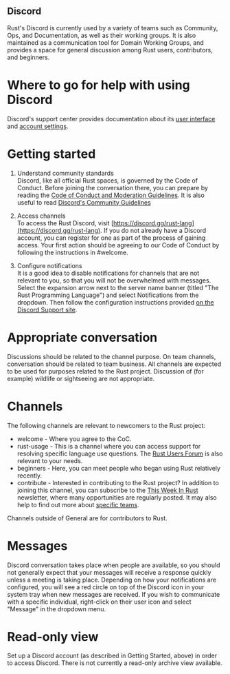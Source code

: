 ## Discord

Rust's Discord is currently used by a variety of teams such as Community, Ops, and Documentation, as well as their working groups. It is also maintained as a communication tool for Domain Working Groups, and provides a space for general discussion among Rust users, contributors, and beginners. 

# Where to go for help with using Discord
Discord's support center provides documentation about its [user interface](https://support.discordapp.com/hc/en-us/categories/200404398) and [account settings](https://support.discordapp.com/hc/en-us/categories/200404358).

# Getting started

1) Understand community standards <br/>
Discord, like all official Rust spaces, is governed by the Code of Conduct. Before joining the conversation there, you can prepare by reading the [Code of Conduct and Moderation Guidelines](https://www.rust-lang.org/community#conduct).
It is also useful to read [Discord's Community Guidelines](https://discordapp.com/guidelines)

2) Access channels <br/>
To access the Rust Discord, visit [https://discord.gg/rust-lang](https://discord.gg/rust-lang). If you do not already have a Discord account, you can register for one as part of the process of gaining access. Your first action should be agreeing to our Code of Conduct by following the instructions in #welcome.

3) Configure notifications <br/>
It is a good idea to disable notifications for channels that are not relevant to you, so that you will not be overwhelmed with messages. 
Select the expansion arrow next to the server name banner (titled "The Rust Programming Language") and select Notifications from the dropdown. Then follow the configuration instructions provided [on the Discord Support site](https://support.discordapp.com/hc/en-us/articles/215253258-Notifications-Settings-101).

# Appropriate conversation
Discussions should be related to the channel purpose. On team channels, conversation should be related to team business.
All channels are expected to be used for purposes related to the Rust project. Discussion of (for example) wildlife or sightseeing are not appropriate. 

# Channels

The following channels are relevant to newcomers to the Rust project: 
* welcome - Where you agree to the CoC.
* rust-usage - This is a channel where you can access support for resolving specific language use questions. The [Rust Users Forum](https://users.rust-lang.org/) is also relevant to your needs.
* beginners - Here, you can meet people who began using Rust relatively recently. 
* contribute - Interested in contributing to the Rust project? In addition to joining this channel, you can subscribe to the [This Week In Rust](https://this-week-in-rust.org/) newsletter, where many opportunities are regularly posted. 
It may also help to find out more about [specific teams](https://www.rust-lang.org/governance#teams).

Channels outside of General are for contributors to Rust.

# Messages
Discord conversation takes place when people are available, so you should not generally expect that your messages will receive a response quickly unless a meeting is taking place. Depending on how your notifications are configured, you will see a red circle on top of the Discord icon in your system tray when new messages are received. If you wish to communicate with a specific individual, right-click on their user icon and select "Message" in the dropdown menu.

# Read-only view
Set up a Discord account (as described in Getting Started, above) in order to access Discord. There is not
currently a read-only archive view available. 



